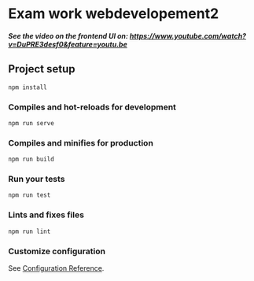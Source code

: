 # Exam work webdevelopement2 

##### See the video on the frontend UI on: https://www.youtube.com/watch?v=DuPRE3desf0&feature=youtu.be


## Project setup
```
npm install
```

### Compiles and hot-reloads for development
```
npm run serve
```

### Compiles and minifies for production
```
npm run build
```

### Run your tests
```
npm run test
```

### Lints and fixes files
```
npm run lint
```

### Customize configuration
See [Configuration Reference](https://cli.vuejs.org/config/).
